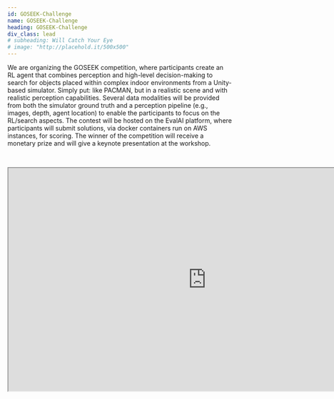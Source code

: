 ```yaml
---
id: GOSEEK-Challenge
name: GOSEEK-Challenge
heading: GOSEEK-Challenge
div_class: lead
# subheading: Will Catch Your Eye
# image: "http://placehold.it/500x500"
---
```


We are organizing the GOSEEK competition, where participants create an RL agent that combines perception and high-level decision-making to search for objects placed within complex indoor environments from a Unity-based simulator. Simply put: like PACMAN, but in a realistic scene and with realistic perception capabilities. Several data modalities will be provided from both the simulator ground truth and a perception pipeline (e.g., images, depth, agent location) to enable the participants to focus on the RL/search aspects. The contest will be hosted on the EvalAI platform, where participants will submit solutions, via docker containers run on AWS instances, for scoring. The winner of the competition will receive a monetary prize and will give a keynote presentation at the workshop.

&nbsp;
<div align="center">
    <iframe width="885" height="500" src="https://www.youtube.com/embed/KXTag0xsg28" allowfullscreen></iframe>
</div>
